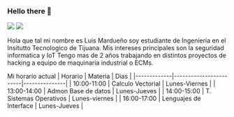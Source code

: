 ### Hello there 👋
![](https://images.cooltext.com/5582491.png) 
![](https://prd-sc101-cdn.rtx.com/-/media/ca/product-assets/files/images/rc2016/products-and-services/corporate/data-link-military-1920x1080.jpg?rev=a4bf0698a8fa4b1da29e41f150fcec53)

Hola que tal mi  nombre es Luis Mardueño soy estudiante de Ingenieria en el Insitutto Tecnologico de Tijuana.
Mis intereses principales son la seguridad informatica y IoT
Tengo mas de 2 años trabajando en distintos proyectos de hacking a equipo de maquinaria industrial o ECMs.

Mi horario actual
| Horario     | Materia                | Dias          |
|-------------|------------------------|---------------|
| 10:00-11:00 | Calculo Vectorial      | Lunes-Viernes |
| 13:00-14:00 | Admon Base de datos    | Lunes-Jueves  |
| 14:00-15:00 | T. Sistemas Operativos | Lunes-viernes |
| 16:00-17:00 | Lenguajes de Interface | Lunes-Jueves  |

